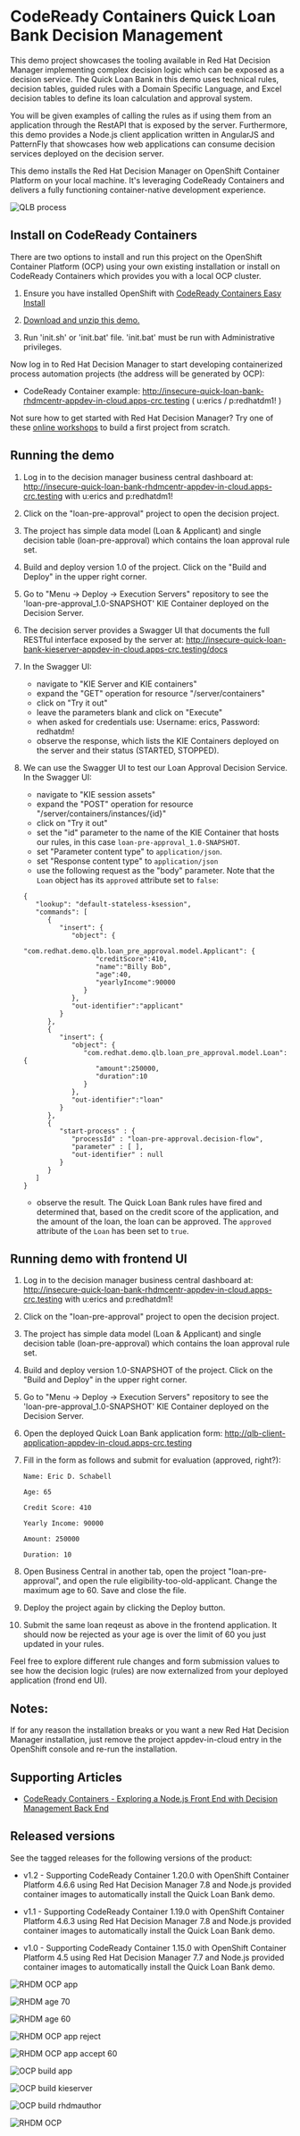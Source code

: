CodeReady Containers Quick Loan Bank Decision Management
========================================================
This demo project showcases the tooling available in Red Hat Decision Manager implementing 
complex decision logic which can be exposed as a decision service. The Quick Loan Bank in this 
demo uses technical rules, decision tables, guided rules with a Domain Specific Language, and 
Excel decision tables to define its loan calculation and approval system.

You will be given examples of calling the rules as if using them from an application through 
the RestAPI that is exposed by the server. Furthermore, this demo provides a Node.js client 
application written in AngularJS and PatternFly that showcases how web applications can 
consume decision services deployed on the decision server.

This demo installs the Red Hat Decision Manager on OpenShift Container Platform on your local
machine. It's leveraging CodeReady Containers and delivers a fully functioning container-native 
development experience.

![QLB process](docs/demo-images/qlb-decision-flow.png)


Install on CodeReady Containers 
--------------------------------
There are two options to install and run this project on the OpenShift Container Platform (OCP) 
using your own existing installation or install on CodeReady Containers which provides you with 
a local OCP cluster.

1. Ensure you have installed OpenShift with [CodeReady Containers Easy Install](https://gitlab.com/redhatdemocentral/ocp-install-demo)

2. [Download and unzip this demo.](https://gitlab.com/redhatdemocentral/crc-quick-loan-bank-demo/-/archive/main/crc-quick-loan-bank-demo-main.zip)

3. Run 'init.sh' or 'init.bat' file. 'init.bat' must be run with Administrative privileges.

Now log in to Red Hat Decision Manager to start developing containerized process automation 
projects (the address will be generated by OCP):

  - CodeReady Container example: 
    http://insecure-quick-loan-bank-rhdmcentr-appdev-in-cloud.apps-crc.testing ( u:erics / p:redhatdm1! )

Not sure how to get started with Red Hat Decision Manager? Try one of these 
<a href="https://bpmworkshop.gitlab.io/#/4" target="_blank">online workshops</a> to build 
a first project from scratch.


Running the demo
----------------
1. Log in to the decision manager business central dashboard at:
   http://insecure-quick-loan-bank-rhdmcentr-appdev-in-cloud.apps-crc.testing with u:erics 
   and p:redhatdm1!

2. Click on the "loan-pre-approval" project to open the decision project.

2. The project has simple data model (Loan & Applicant) and single decision table 
   (loan-pre-approval) which contains the loan approval rule set.

3. Build and deploy version 1.0 of the project. Click on the "Build and Deploy" in the 
   upper right corner.

4. Go to "Menu -> Deploy -> Execution Servers" repository to see the 'loan-pre-approval_1.0-SNAPSHOT' 
   KIE Container deployed on the Decision Server.

5. The decision server provides a Swagger UI that documents the full RESTful interface exposed 
   by the server at: http://insecure-quick-loan-bank-kieserver-appdev-in-cloud.apps-crc.testing/docs

6. In the Swagger UI:
   - navigate to "KIE Server and KIE containers"
   - expand the "GET" operation for resource "/server/containers"
   - click on "Try it out"
   - leave the parameters blank and click on "Execute"
   - when asked for credentials use: Username: erics, Password: redhatdm!
   - observe the response, which lists the KIE Containers deployed on the server and their 
     status (STARTED, STOPPED).

7. We can use the Swagger UI to test our Loan Approval Decision Service. In the Swagger UI:
   - navigate to "KIE session assets"
   - expand the "POST" operation for resource "/server/containers/instances/{id}"
   - click on "Try it out"
   - set the "id" parameter to the name of the KIE Container that hosts our rules, in this 
     case `loan-pre-approval_1.0-SNAPSHOT`.
   - set "Parameter content type" to `application/json`.
   - set "Response content type" to `application/json`
   - use the following request as the "body" parameter. Note that the `Loan` object has 
     its `approved` attribute set to `false`:

   ```
   {
      "lookup": "default-stateless-ksession",
      "commands": [
         {
            "insert": {
               "object": {
                  "com.redhat.demo.qlb.loan_pre_approval.model.Applicant": {
                     "creditScore":410,
                     "name":"Billy Bob",
                     "age":40,
                     "yearlyIncome":90000
                  }
               },
               "out-identifier":"applicant"
            }
         },
         {
            "insert": {
               "object": {
                  "com.redhat.demo.qlb.loan_pre_approval.model.Loan": {
                     "amount":250000,
                     "duration":10
                  }
               },
               "out-identifier":"loan"
            }
         },
         {
            "start-process" : {
               "processId" : "loan-pre-approval.decision-flow",
               "parameter" : [ ],
               "out-identifier" : null
            }
         }
      ]
   }
   ```

   - observe the result. The Quick Loan Bank rules have fired and determined that, based 
     on the credit score of the application, and the amount of the loan, the loan can be 
     approved. The `approved` attribute of the `Loan` has been set to `true`.


Running demo with frontend UI
-----------------------------
1. Log in to the decision manager business central dashboard at: 
   http://insecure-quick-loan-bank-rhdmcentr-appdev-in-cloud.apps-crc.testing
   with u:erics and p:redhatdm1!

2. Click on the "loan-pre-approval" project to open the decision project.

2. The project has simple data model (Loan & Applicant) and single decision table 
   (loan-pre-approval) which contains the loan approval rule set.

3. Build and deploy version 1.0-SNAPSHOT of the project. Click on the "Build and Deploy" in the 
   upper right corner.

4. Go to "Menu -> Deploy -> Execution Servers" repository to see the 'loan-pre-approval_1.0-SNAPSHOT' 
   KIE Container deployed on the Decision Server.

5. Open the deployed Quick Loan Bank application form: 
   http://qlb-client-application-appdev-in-cloud.apps-crc.testing

6. Fill in the form as follows and submit for evaluation (approved, right?):

   ```
   Name: Eric D. Schabell
   
   Age: 65

   Credit Score: 410

   Yearly Income: 90000

   Amount: 250000

   Duration: 10
   ```

7. Open Business Central in another tab, open the project "loan-pre-approval", and open the 
   rule eligibility-too-old-applicant. Change the maximum age to 60. Save and close the file.

8. Deploy the project again by clicking the Deploy button.

9. Submit the same loan reqeust as above in the frontend application. It should now be rejected
   as your age is over the limit of 60 you just updated in your rules.

Feel free to explore different rule changes and form submission values to see how the decision
logic (rules) are now externalized from your deployed application (frond end UI).


Notes:
-----
If for any reason the installation breaks or you want a new Red Hat Decision Manager 
installation, just remove the project appdev-in-cloud entry in the OpenShift console 
and re-run the installation.


Supporting Articles
-------------------
- [CodeReady Containers - Exploring a Node.js Front End with Decision Management Back End](https://dzone.com/articles/codeready-containers-exploring-a-nodejs-front-end)


Released versions
-----------------
See the tagged releases for the following versions of the product:

- v1.2 - Supporting CodeReady Container 1.20.0 with OpenShift Container Platform 4.6.6 using 
  Red Hat Decision Manager 7.8 and Node.js provided container images to automatically install 
  the Quick Loan Bank demo.

- v1.1 - Supporting CodeReady Container 1.19.0 with OpenShift Container Platform 4.6.3 using 
  Red Hat Decision Manager 7.8 and Node.js provided container images to automatically install 
  the Quick Loan Bank demo.

- v1.0 - Supporting CodeReady Container 1.15.0 with OpenShift Container Platform 4.5 using 
  Red Hat Decision Manager 7.7 and Node.js provided container images to automatically install 
  the Quick Loan Bank demo.


![RHDM OCP app](docs/demo-images/rhdm-ocp-app.png)

![RHDM age 70](docs/demo-images/rhdm-maxage-70.png)

![RHDM age 60](docs/demo-images/rhdm-maxage-60.png)

![RHDM OCP app reject](docs/demo-images/rhdm-ocp-app-reject.png)

![RHDM OCP app accept 60](docs/demo-images/rhdm-ocp-app-60-approval.png)

![OCP build app](docs/demo-images/rhdm-build-app.png)

![OCP build kieserver](docs/demo-images/rhdm-build-kieserver.png)

![OCP build rhdmauthor](docs/demo-images/rhdm-build-rhdmauthor.png)

![RHDM OCP](docs/demo-images/rhdm-ocp.png)

